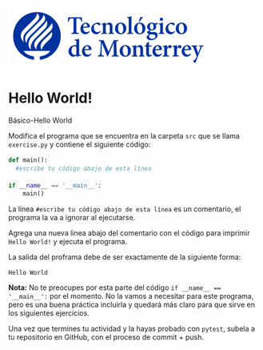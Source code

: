 ![Tec de Monterrey](images/logotecmty.png)
# Hello World!
Básico-Hello World

Modifica el programa que se encuentra en la carpeta `src` que se llama `exercise.py` y contiene el siguiente código:

```python
def main():
  #escribe tu código abajo de esta línea

if __name__ == '__main__':
    main()
```

La línea `#escribe tu código abajo de esta línea` es un comentario, el programa la va a ignorar al ejecutarse.

Agrega una nueva línea abajo del comentario con el código para imprimir `Hello World!` y ejecuta el programa.

La salida del proframa debe de ser exactamente de la siguiente forma:

```plaintext
Hello World
```

**Nota:** No te preocupes por esta parte del código `if __name__ == '__main__':` por el momento. No la vamos a necesitar para este programa, pero es una buena práctica incluirla y quedará más claro para que sirve en los siguientes ejercicios.

Una vez que termines tu actividad y la hayas probado con `pytest`, subela a tu repositorio en GitHub, con el proceso de commit + push.
